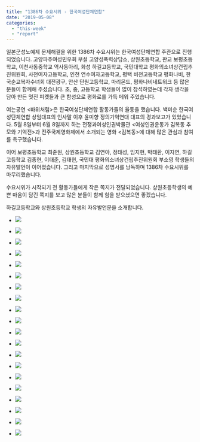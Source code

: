 ```yaml
---
title: "1386차 수요시위 - 한국여성단체연합"
date: "2019-05-08"
categories: 
  - "this-week"
  - "report"
---
```


일본군성노예제 문제해결을 위한 1386차 수요시위는 한국여성단체연합 주관으로 진행되었습니다. 고양파주여성민우회 부설 고양성폭력상담소, 상원초등학교, 판교 보평초등학교, 이천사동중학교 역사동아리, 화성 하길고등학교, 국민대학교 평화의소녀상건립추진위원회, 사천여자고등학교, 인천 연수여자고등학교, 평택 비전고등학교 평화나비, 한국순교복자수녀회 대전광구, 안산 단원고등학교, 마리몬드, 평화나비네트워크 등 많은 분들이 함께해 주셨습니다. 초, 중, 고등학교 학생들이 많이 참석하였는데 각자 생각을 담아 만든 멋진 피켓들과 큰 함성으로 평화로를 가득 메워 주었습니다.

여는공연 <바위처럼>은 한국여성단체연합 활동가들의 율동을 했습니다. 백미순 한국여성단체연합 상임대표의 인사말 이후 윤미향 정의기억연대 대표의 경과보고가 있었습니다. 5월 8일부터 6월 8일까지 하는 전쟁과여성인권박물관 <여성인권운동가 김복동 추모와 기억전>과 전주국제영화제에서 소개되는 영화 <김복동>에 대해 많은 관심과 참여를 촉구했습니다.

이어 보평초등학교 최준원, 상원초등학교 김연아, 정태성, 임지현, 박태환, 이지연, 하길고등학교 김종현, 이태준, 김태현, 국민대 평화의소녀상건립추진위원회 부소영 학생들의 자유발언이 이어졌습니다. 그리고 마지막으로 성명서를 낭독하며 1386차 수요시위를 마무리했습니다.

수요시위가 시작되기 전 활동가들에게 작은 쪽지가 전달되었습니다. 상원초등학생의 예쁜 마음이 담긴 쪽지를 보고 많은 분들이 함께 힘을 받으셨으면 좋겠습니다.

하길고등학교와 상원초등학교 학생의 자유발언문을 소개합니다.

- ![](http://womenandwar.net/kr/wp-content/uploads/2019/05/IMGP6613-1024x680.jpg)
    
- ![](http://womenandwar.net/kr/wp-content/uploads/2019/05/IMGP6617-1024x680.jpg)
    
- ![](http://womenandwar.net/kr/wp-content/uploads/2019/05/IMGP6618-1024x680.jpg)
    
- ![](http://womenandwar.net/kr/wp-content/uploads/2019/05/IMGP6626-1024x680.jpg)
    
- ![](http://womenandwar.net/kr/wp-content/uploads/2019/05/IMGP6630-1024x680.jpg)
    
- ![](http://womenandwar.net/kr/wp-content/uploads/2019/05/IMGP6632-1024x680.jpg)
    
- ![](http://womenandwar.net/kr/wp-content/uploads/2019/05/IMGP6640-1024x680.jpg)
    
- ![](http://womenandwar.net/kr/wp-content/uploads/2019/05/IMGP6642-1024x680.jpg)
    
- ![](http://womenandwar.net/kr/wp-content/uploads/2019/05/IMGP6644-1024x680.jpg)
    
- ![](http://womenandwar.net/kr/wp-content/uploads/2019/05/IMGP6648-1024x680.jpg)
    
- ![](http://womenandwar.net/kr/wp-content/uploads/2019/05/IMGP6649-1024x680.jpg)
    
- ![](http://womenandwar.net/kr/wp-content/uploads/2019/05/IMGP6651-1024x680.jpg)
    
- ![](http://womenandwar.net/kr/wp-content/uploads/2019/05/IMGP6654-1024x680.jpg)
    
- ![](http://womenandwar.net/kr/wp-content/uploads/2019/05/IMGP6661-1024x680.jpg)
    
- ![](http://womenandwar.net/kr/wp-content/uploads/2019/05/IMGP6663-1024x680.jpg)
    
- ![](http://womenandwar.net/kr/wp-content/uploads/2019/05/IMGP6667-1024x680.jpg)
    
- ![](http://womenandwar.net/kr/wp-content/uploads/2019/05/photo_2019-05-10_10-51-41-768x1024.jpg)
    
- ![](http://womenandwar.net/kr/wp-content/uploads/2019/05/S28BW-419051010390_0001-724x1024.jpg)
    
- ![](http://womenandwar.net/kr/wp-content/uploads/2019/05/S28BW-419051010390_0002-724x1024.jpg)
    
- ![](http://womenandwar.net/kr/wp-content/uploads/2019/05/연설문_하길고001-1-724x1024.jpg)
